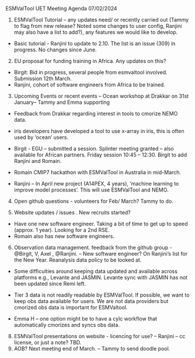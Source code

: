 ESMValTool UET Meeting Agenda 07/02/2024

1.	ESMValTool Tutorial – any updates need/ or recently carried out (Tammy to flag from new release? Noted some changes to user config, Ranjini may also have a list to add?), any features we would like to develop. 

- Basic tutorial  - Ranjini to update to 2.10.  The list is an issue (309) in progress. No changes since June.
   
2. EU proposal for funding training in Africa. Any updates on this?
  
 - Birgit: Bid in progress, several people from esmvaltool involved. Submission 12th March. 
 - Ranjini, cohort of software engineers from Africa to be trained.
   
3. Upcoming Events or recent events – Ocean workshop at Drakkar on 31st January– Tammy and Emma supporting
- Feedback from Drakkar regarding interest in tools to cmorize NEMO data.
  
- iris developers have developed a tool to use x-array in iris, this is often used by ‘ocean’ users. 
- Birgit - EGU – submitted a session. Splinter meeting granted – also available for African partners. Friday session 10:45 – 12:30. Birgit to add Ranjini and Romain.
  
 - Romain CMIP7 hackathon with ESMValTool in Australia in mid-March.
   
- Ranjini – In April new project (A14PEX, 4 years), ‘machine learning to improve model processes’. This will use ESMValTool and NEMO.
  
4. Open github questions - volunteers for Feb/ March? Tammy to do.
  
5. Website updates / issues . New recruits started? 
- Have one new software engineer. Taking a bit of time to get up to speed (approx. 1 year). Looking for a 2nd RSE. 
- Romain also has new software engineers.
  
6. Observation data management. feedback from the github group - @Birgit, V, Axel , @Ranjini. – New software engineer? On Ranjini’s list for the New Year. Reanalysis data policy to be looked at.
   
- Some difficulties around keeping data updated and available across platforms e.g., Levante and JASMIN.  Levante sync with JASMIN has not been updated since Remi left.
-  Tier 3 data is not readily readable by ESMValTool. If possible, we want to keep obs data available for users. We are not data providers but cmorized obs data is important for ESMValtool.

- Emma H – one option might be to have a cylc workflow that automatically cmorizes and syncs obs data. 

8. ESMValTool presentations on website - licencing for use? – Ranjini – cc license, or just a note? TBD. 
9. AOB? Next meeting end of March.  – Tammy to send doodle pool. 
